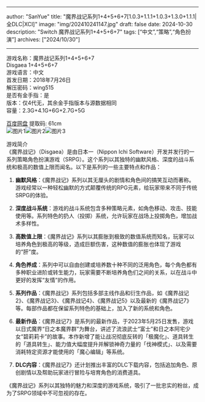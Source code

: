
---
author: "SanYue"
title: "魔界战记系列1+4+5+6+7[1.0.3+1.1.1+1.0.3+1.3.0+1.1.1|全DLC|XCI]"
image: "img/202410241147.jpg"
draft: false
date: 2024-10-30
description: "Switch 魔界战记系列1+4+5+6+7"
tags: [“中文”,“策略”,“角色扮演”]
archives: ["2024/10/30"]

---

游戏名称：魔界战记系列1+4+5+6+7   
Disgaea 1+4+5+6+7    
游戏语言：中文  
首发日期：2018年7月26日  
解压密码：wing515  
是否有金手指：是  
版本：仅4代无，其余金手指版本与源数据相同   
容量：2.3G+4.1G+6G+2.7G+5G

[百度网盘](https://pan.baidu.com/s/1hu4Fmz3XzMHJ5GK2OPogPA) 提取码: 61cm  
![图片1](img/0d9faa0e53c5034f.jpg)![图片2](img/e31bcca6f1ee.jpg)![图片3](img/868696795e.jpg)  

游戏简介  
《魔界战记》（Disgaea）是由日本一（Nippon Ichi Software）开发并发行的一系列策略角色扮演游戏（SRPG）。这个系列以其独特的幽默风格、深度的战斗系统和极高的数值上限而闻名。以下是系列的一些主要特点和作品：

1. **幽默风格**：《魔界战记》系列以其无厘头的剧情和角色间的搞笑互动而著称。游戏经常以一种轻松幽默的方式颠覆传统的RPG元素，给玩家带来不同于传统SRPG的体验。

2. **深度战斗系统**：游戏的战斗系统包含多种策略元素，如角色移动、攻击、技能使用等。系列特色的扔人（投掷）系统，允许玩家在战场上投掷角色，增加战术多样性。

3. **高数值上限**：《魔界战记》系列以其膨胀到极致的数值系统而知名，玩家可以培养角色到极高的等级，造成巨额伤害，这种数值的膨胀也体现了游戏的“肝”度。

4. **角色养成**：系列中可以自由创建或培养数十种不同的泛用角色，每个角色都有多种职业进阶或转生能力，玩家需要不断培养角色们之间的关系，以在战斗中更好的发挥“友情”的作用。

5. **系列作品**：《魔界战记》系列包括多部主线作品和衍生作品，如《魔界战记2》、《魔界战记3》、《魔界战记4》、《魔界战记5》以及最新的《魔界战记7》等。每部作品都在保留系列特色的基础上，加入了新的系统和角色。

6. **最新作品**：《魔界战记7》是系列的最新作品，于2023年5月25日发售，游戏以日式魔界“日之本魔界群”为舞台，讲述了流浪武士“富士”和日之本阿宅少女“碧莉莉卡”的故事。本作新增了能让战况彻底反转的「极魔化」、道具转生的「道具转生」、能力值大幅度提升并解锁神奇力量的「伐神模式」、以及需要消耗特定资源才能使用的「魔心编辑」等系统。

7. **DLC内容**：《魔界战记7》还计划推出丰富的DLC下载内容，包括追加角色、原创剧情以及帮助玩家进行冒险与培育角色的消费道具。

《魔界战记》系列以其独特的魅力和深度的游戏系统，吸引了一批忠实的粉丝，成为了SRPG领域中不可忽视的存在。
